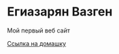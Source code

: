# Егиазарян Вазген
Мой первый веб сайт

[Ссылка на домашку](https://github.com/YeghiazaryanVazgen/YeghiazaryanVazgen.github.io "Описание")
